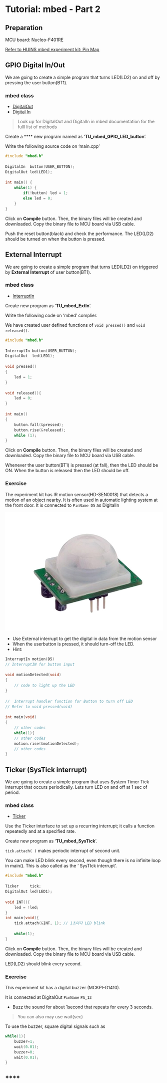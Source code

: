 # Tutorial: mbed - Part 2

## Preparation

MCU board: Nucleo-F401RE

[Refer to HUINS mbed experiment kit: Pin Map](../../stm32-m4-programming/hardware/experiment-hardware/huins-embedded-kit.md#pin-map)

## **GPIO Digital In/Out**

We are going to create a simple program that turns LED(LD2) on and off by pressing the user button(BT1).

### mbed class

* [DigitalOut](https://os.mbed.com/docs/mbed-os/v6.13/apis/digitalout.html)
* [Digital In](https://os.mbed.com/docs/mbed-os/v6.13/apis/digitalin.html)

> Look up for DigitalOut and DigitalIn in mbed documentation for the fulll list of methods

Create a \*\*\*\* new program named as ‘**TU\_mbed\_GPIO\_LED\_button**’.

Write the following source code on ‘main.cpp’

```cpp
#include "mbed.h"

DigitalIn  button(USER_BUTTON);
DigitalOut led(LED1);

int main() {
    while(1) {
        if(!button) led = 1;
        else led = 0;
    }
}
```

Click on **Compile** button. Then, the binary files will be created and downloaded. Copy the binary file to MCU board via USB cable.

Push the reset button(black) and check the performance. The LED(LD2) should be turned on when the button is pressed.

## **External** Interrupt

We are going to create a simple program that turns LED(LD2) on triggered by **External Interrupt** of user button(BT1).

### mbed class

* [InterruptIn](https://os.mbed.com/docs/mbed-os/v6.13/apis/interruptin.html)

Create new program as ‘**TU\_mbed\_ExtIn**’.

Write the following code on ‘mbed’ complier.

We have created user defined functions of `void pressed()` and `void released()`.

```cpp
#include "mbed.h"

InterruptIn button(USER_BUTTON); 
DigitalOut  led(LED1);

void pressed()
{
    led = 1; 
}

void released(){
    led = 0;
}

int main()
{
    button.fall(&pressed);
    button.rise(&released);
    while (1);
}
```

Click on **Compile** button. Then, the binary files will be created and downloaded. Copy the binary file to MCU board via USB cable.

Whenever the user button(BT1) is pressed (at fall), then the LED should be ON. When the button is released then the LED should be off.

### Exercise

The experiment kit has IR motion sensor(HD-SEN0018) that detects a motion of an object nearby. It is often used in automatic lighting system at the front door. It is connected to `PinName D5` as DigitalIn

![](<../../.gitbook/assets/image (95).png>)

* Use External interrupt to get the digital in data from the motion sensor
* When the userbutton is pressed, it should turn-off the LED.
* Hint:

```cpp
InterruptIn motion(D5)
// InterruptIN for button input

void motionDetected(void)
{
    // code to light up the LED
}

//  Interrupt handler function for Button to turn off LED
// Refer to void pressed(void)

int main(void)
{
    // other codes
    while(1){
    // other codes
    motion.rise(&motionDetected);
    // other codes
}
```

## Ticker (SysTick interrupt)

We are going to create a simple program that uses System Timer Tick Interrupt that occurs periodically. Lets turn LED on and off at 1 sec of period.

### mbed class

* [Ticker](https://os.mbed.com/docs/mbed-os/v6.13/apis/ticker.html)

Use the Ticker interface to set up a recurring interrupt; it calls a function repeatedly and at a specified rate.

Create new program as ‘**TU\_mbed\_SysTick**’.

`tick.attach( )` makes periodic interrupt of second unit.

You can make LED blink every second, even though there is no infinite loop in main(). This is also called as the ‘ SysTIck interrupt’.

```cpp
#include "mbed.h"

Ticker     tick;
DigitalOut led(LED1);

void INT(){
    led = !led;      
}
int main(void){
    tick.attach(&INT, 1); // 1초마다 LED blink

    while(1);
}
```

Click on **Compile** button. Then, the binary files will be created and downloaded. Copy the binary file to MCU board via USB cable.

LED(LD2) should blink every second.

### Exercise

This experiment kit has a digital buzzer (MCKPI-G1410).

It is connected at DigitalOut `PinName` `PA_13`

* Buzz the sound for about 1second that repeats for every 3 seconds.

> You can also may use wait(sec)

To use the buzzer, square digital signals such as

```cpp
while(1){
    buzzer=1;
    wait(0.01);
    buzzer=0;
    wait(0.01);
}
```

## \*\*\*\*
